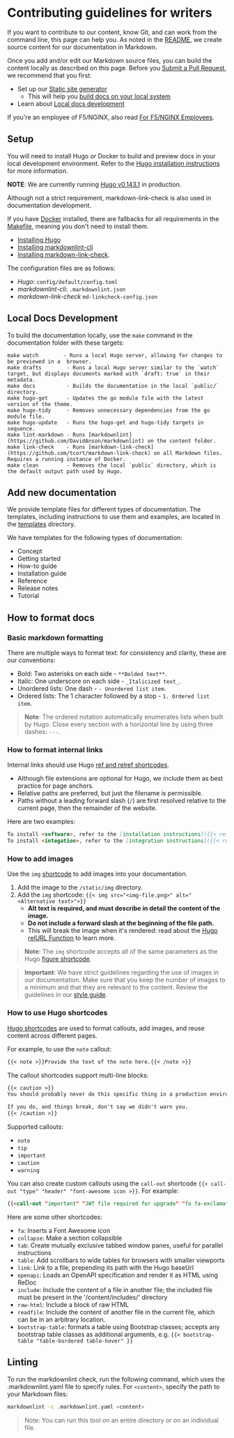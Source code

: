 # Contributing guidelines for writers

If you want to contribute to our content, know Git, and can work from the command line, this page can help you. As noted in the [README](./README.md), we create source content for our documentation in Markdown.

Once you add and/or edit our Markdown source files, you can build the content locally as described on this page.
Before you [Submit a Pull Request](#submit-a-pull-request), we recommend that you first:

- Set up our [Static site generator](#setup)
  - This will help you [build docs on your local system](#local-docs-development)
- Learn about [Local docs development](#local-docs-development)

If you're an employee of F5/NGINX, also read [For F5/NGINX Employees](./F5-NGINX-team-notes.md).

## Setup

You will need to install Hugo _or_ Docker to build and preview docs in your local development environment.
Refer to the [Hugo installation instructions](https://gohugo.io/getting-started/installing/) for more information.

**NOTE**: We are currently running [Hugo v0.143.1](https://github.com/gohugoio/hugo/releases/tag/v0.143.1) in production.


Although not a strict requirement, markdown-link-check is also used in documentation development.

If you have [Docker](https://www.docker.com/get-started/) installed, there are fallbacks for all requirements in the [Makefile](Makefile), meaning you don't need to install them.

- [Installing Hugo](https://gohugo.io/getting-started/installing/)
- [Installing markdownlint-cli](https://github.com/igorshubovych/markdownlint-cli?tab=readme-ov-file#installation)
- [Installing markdown-link-check](https://github.com/tcort/markdown-link-check?tab=readme-ov-file#installation).

The configuration files are as follows:

- *Hugo*: `config/default/config.toml`
- *markdownlint-cli*: `.markdownlint.json`
- *markdown-link-check* `md-linkcheck-config.json`

## Local Docs Development

To build the documentation locally, use the `make` command in the documentation folder with these targets:

```text
make watch        - Runs a local Hugo server, allowing for changes to be previewed in a  browser.
make drafts        - Runs a local Hugo server similar to the `watch` target, but displays documents marked with `draft: true` in their metadata.
make docs          - Builds the documentation in the local `public/` directory.
make hugo-get      - Updates the go module file with the latest version of the theme.
make hugo-tidy     - Removes unnecessary dependencies from the go module file.
make hugo-update   - Runs the hugo-get and hugo-tidy targets in sequence.
make lint-markdown - Runs [markdownlint](https://github.com/DavidAnson/markdownlint) on the content folder.
make link-check    - Runs [markdown-link-check](https://github.com/tcort/markdown-link-check) on all Markdown files. Requires a running instance of Docker.
make clean         - Removes the local `public` directory, which is the default output path used by Hugo.
```

## Add new documentation

We provide template files for different types of documentation. The templates, including instructions to use them and examples, are located in the [templates](templates) directory.

We have templates for the following types of documentation:
- Concept
- Getting started
- How-to guide
- Installation guide
- Reference
- Release notes
- Tutorial

## How to format docs

### Basic markdown formatting

There are multiple ways to format text: for consistency and clarity, these are our conventions:

- Bold: Two asterisks on each side - `**Bolded text**`.
- Italic: One underscore on each side - `_Italicized text_`.
- Unordered lists: One dash - `- Unordered list item`.
- Ordered lists: The 1 character followed by a stop - `1. Ordered list item`.

> **Note**: The ordered notation automatically enumerates lists when built by Hugo.
Close every section with a horizontal line by using three dashes: `---`.

### How to format internal links

Internal links should use Hugo [ref and relref shortcodes](https://gohugo.io/content-management/cross-references/).

- Although file extensions are optional for Hugo, we include them as best practice for page anchors.
- Relative paths are preferred, but just the filename is permissible.
- Paths without a leading forward slash (`/`) are first resolved relative to the current page, then the remainder of the website.

Here are two examples:

```md
To install <software>, refer to the [installation instructions]({{< ref "install.md" >}}).
To install <integation>, refer to the [integration instructions]({{< relref "/integration/thing.md#section" >}}).
```

### How to add images

Use the `img` [shortcode](#using-hugo-shortcodes) to add images into your documentation.

1. Add the image to the `/static/img` directory.
1. Add the `img` shortcode:
    `{{< img src="<img-file.png>" alt="<Alternative text>">}}`
   - **Alt text is required, and must describe in detail the content of the image.**
   - **Do not include a forward slash at the beginning of the file path.**
   - This will break the image when it's rendered: read about the  [Hugo relURL Function](https://gohugo.io/functions/relurl/#input-begins-with-a-slash) to learn more.

> **Note**: The `img` shortcode accepts all of the same parameters as the Hugo [figure shortcode](https://gohugo.io/content-management/shortcodes/#figure).

> **Important**: We have strict guidelines regarding the use of images in our documentation. Make sure that you keep the number of images to a minimum and that they are relevant to the content. Review the guidelines in our [style guide](/templates/style-guide.md#guidelines-for-screenshots).

### How to use Hugo shortcodes

[Hugo shortcodes](https://github.com/nginxinc/nginx-hugo-theme/tree/main/layouts/shortcodes) are used to format callouts, add images, and reuse content across different pages.

For example, to use the `note` callout:

```md
{{< note >}}Provide the text of the note here.{{< /note >}}
```

The callout shortcodes support multi-line blocks:

```md
{{< caution >}}
You should probably never do this specific thing in a production environment.

If you do, and things break, don't say we didn't warn you.
{{< /caution >}}
```

Supported callouts:
- `note`
- `tip`
- `important`
- `caution`
- `warning`

You can also create custom callouts using the `call-out` shortcode `{{< call-out "type" "header" "font-awesome icon >}}`. For example:

```md
{{<call-out "important" "JWT file required for upgrade" "fa fa-exclamation-triangle">}}
```

Here are some other shortcodes:

- `fa`: Inserts a Font Awesome icon
- `collapse`: Make a section collapsible
- `tab`: Create mutually exclusive tabbed window panes, useful for parallel instructions
- `table`: Add scrollbars to wide tables for browsers with smaller viewports
- `link`: Link to a file, prepending its path with the Hugo baseUrl
- `openapi`: Loads an OpenAPI specification and render it as HTML using ReDoc
- `include`: Include the content of a file in another file; the included file must be present in the '/content/includes/' directory
- `raw-html`: Include a block of raw HTML
- `readfile`: Include the content of another file in the current file, which can be in an arbitrary location.
- `bootstrap-table`: formats a table using Bootstrap classes; accepts any bootstrap table classes as additional arguments, e.g. `{{< bootstrap-table "table-bordered table-hover" }}`

## Linting

To run the markdownlint check, run the following command, which uses the .markdownlint.yaml file to specify rules. For `<content>`, specify the path to your Markdown files:

```bash
markdownlint -c .markdownlint.yaml <content>
```

> Note: You can run this tool on an entire directory or on an individual file.
